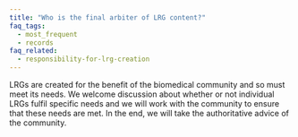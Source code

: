 ```yaml
---
title: "Who is the final arbiter of LRG content?"
faq_tags:
  - most_frequent
  - records
faq_related:
  - responsibility-for-lrg-creation
---
```


LRGs are created for the benefit of the biomedical community and so must meet its needs. We welcome discussion about whether or not individual LRGs fulfil specific needs and we will work with the community to ensure that these needs are met. In the end, we will take the authoritative advice of the community.

